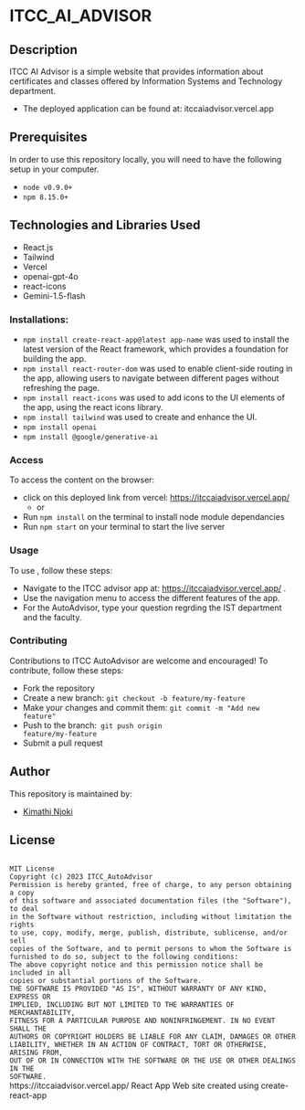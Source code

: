 # ITCC_AI_ADVISOR

## Description

ITCC AI Advisor is a simple website that provides information about certificates and classes offered by Information Systems and Technology department.

- The deployed application can be found at: itccaiadvisor.vercel.app

## Prerequisites

In order to use this repository locally, you will need to have the following setup in your computer.

- <code>node v0.9.0+</code>
- <code>npm 8.15.0+</code>


## Technologies and Libraries Used

- React.js
- Tailwind
- Vercel
- openai-gpt-4o
- react-icons
- Gemini-1.5-flash

### Installations:

- `npm install create-react-app@latest app-name` was used to install the latest version of the React framework, which provides a foundation for building the app.
- `npm install react-router-dom` was used to enable client-side routing in the app, allowing users to navigate between different pages without refreshing the page.
- `npm install react-icons` was used to add icons to the UI elements of the app, using the react icons library.
- `npm install tailwind` was used to create and enhance the UI.
- `npm install openai`
- `npm install @google/generative-ai`

### Access

To access the content on the browser:
* click on this deployed link from vercel: https://itccaiadvisor.vercel.app/
  * or
* Run <code>npm install</code> on the terminal to install node module dependancies
* Run <code>npm start</code> on your terminal to start the live server

### Usage

To use , follow these steps:

- Navigate to the ITCC advisor app at: https://itccaiadvisor.vercel.app/ .
- Use the navigation menu to access the different features of the app.
- For the AutoAdvisor, type your question regrding the IST department and the faculty.


### Contributing

Contributions to ITCC AutoAdvisor are welcome and encouraged! To contribute, follow these steps:

- Fork the repository
- Create a new branch: <code>git checkout -b feature/my-feature </code>
- Make your changes and commit them: <code>git commit -m "Add new feature"</code>
- Push to the branch:<code> git push origin feature/my-feature</code>
- Submit a pull request

## Author
This repository is maintained by:

- [Kimathi Njoki](https://github.com/kimathinjoki) 

## License

<code>
MIT License
Copyright (c) 2023 ITCC_AutoAdvisor
Permission is hereby granted, free of charge, to any person obtaining a copy
of this software and associated documentation files (the "Software"), to deal
in the Software without restriction, including without limitation the rights
to use, copy, modify, merge, publish, distribute, sublicense, and/or sell
copies of the Software, and to permit persons to whom the Software is
furnished to do so, subject to the following conditions:
The above copyright notice and this permission notice shall be included in all
copies or substantial portions of the Software.
THE SOFTWARE IS PROVIDED "AS IS", WITHOUT WARRANTY OF ANY KIND, EXPRESS OR
IMPLIED, INCLUDING BUT NOT LIMITED TO THE WARRANTIES OF MERCHANTABILITY,
FITNESS FOR A PARTICULAR PURPOSE AND NONINFRINGEMENT. IN NO EVENT SHALL THE
AUTHORS OR COPYRIGHT HOLDERS BE LIABLE FOR ANY CLAIM, DAMAGES OR OTHER
LIABILITY, WHETHER IN AN ACTION OF CONTRACT, TORT OR OTHERWISE, ARISING FROM,
OUT OF OR IN CONNECTION WITH THE SOFTWARE OR THE USE OR OTHER DEALINGS IN THE
SOFTWARE.
</code>
https://itccaiadvisor.vercel.app/
React App
Web site created using create-react-app